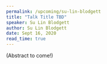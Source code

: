 ```yaml
---
permalink: /upcoming/su-lin-blodgett
title: "Talk Title TBD"
speaker: Su Lin Blodgett
author: Su Lin Blodgett
date: Sept 16, 2020
read_time: true
---
```


(Abstract to come!)

